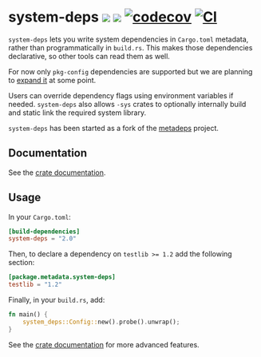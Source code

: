 # system-deps [![](https://img.shields.io/crates/v/system-deps.svg)](https://crates.io/crates/system-deps) [![](https://docs.rs/system-deps/badge.svg)](https://docs.rs/system-deps) [![codecov](https://codecov.io/gh/gdesmott/system-deps/branch/master/graph/badge.svg?token=13DAFV8M8G)](https://codecov.io/gh/gdesmott/system-deps) [![CI](https://github.com/gdesmott/system-deps/workflows/CI/badge.svg)](https://github.com/gdesmott/system-deps/actions)

`system-deps` lets you write system dependencies in `Cargo.toml` metadata,
rather than programmatically in `build.rs`. This makes those dependencies
declarative, so other tools can read them as well.

For now only `pkg-config` dependencies are supported but we are planning to
[expand it](https://github.com/gdesmott/system-deps/issues/3) at some point.

Users can override dependency flags using environment variables if needed.
`system-deps` also allows `-sys` crates to optionally internally build and
static link the required system library.

`system-deps` has been started as a fork of the
[metadeps](https://github.com/joshtriplett/metadeps) project.

## Documentation

See the [crate documentation](https://docs.rs/system-deps/).

## Usage

In your `Cargo.toml`:

```toml
[build-dependencies]
system-deps = "2.0"
```

Then, to declare a dependency on `testlib >= 1.2`
add the following section:

```toml
[package.metadata.system-deps]
testlib = "1.2"
```

Finally, in your `build.rs`, add:

```rust
fn main() {
    system_deps::Config::new().probe().unwrap();
}
```

See the [crate documentation](https://docs.rs/system-deps/) for more advanced features.
